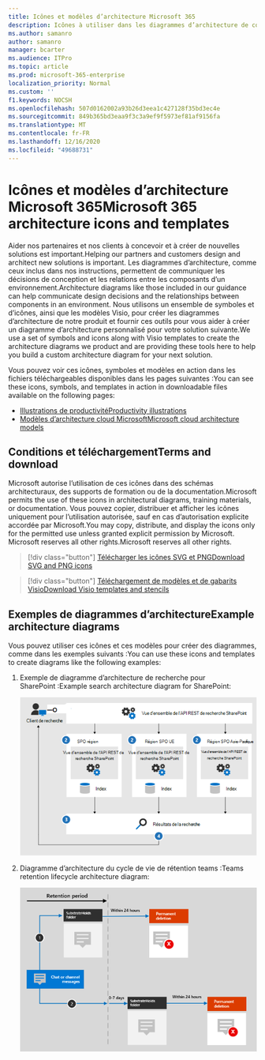 ```yaml
---
title: Icônes et modèles d’architecture Microsoft 365
description: Icônes à utiliser dans les diagrammes d’architecture de construction pour Microsoft 365.
ms.author: samanro
author: samanro
manager: bcarter
ms.audience: ITPro
ms.topic: article
ms.prod: microsoft-365-enterprise
localization_priority: Normal
ms.custom: ''
f1.keywords: NOCSH
ms.openlocfilehash: 507d0162002a93b26d3eea1c427128f35bd3ec4e
ms.sourcegitcommit: 849b365bd3eaa9f3c3a9ef9f5973ef81af9156fa
ms.translationtype: MT
ms.contentlocale: fr-FR
ms.lasthandoff: 12/16/2020
ms.locfileid: "49688731"
---
```

# <a name="microsoft-365-architecture-icons-and-templates"></a><span data-ttu-id="ef10b-103">Icônes et modèles d’architecture Microsoft 365</span><span class="sxs-lookup"><span data-stu-id="ef10b-103">Microsoft 365 architecture icons and templates</span></span>

<span data-ttu-id="ef10b-104">Aider nos partenaires et nos clients à concevoir et à créer de nouvelles solutions est important.</span><span class="sxs-lookup"><span data-stu-id="ef10b-104">Helping our partners and customers design and architect new solutions is important.</span></span> <span data-ttu-id="ef10b-105">Les diagrammes d’architecture, comme ceux inclus dans nos instructions, permettent de communiquer les décisions de conception et les relations entre les composants d’un environnement.</span><span class="sxs-lookup"><span data-stu-id="ef10b-105">Architecture diagrams like those included in our guidance can help communicate design decisions and the relationships between components in an environment.</span></span> <span data-ttu-id="ef10b-106">Nous utilisons un ensemble de symboles et d’icônes, ainsi que les modèles Visio, pour créer les diagrammes d’architecture de notre produit et fournir ces outils pour vous aider à créer un diagramme d’architecture personnalisé pour votre solution suivante.</span><span class="sxs-lookup"><span data-stu-id="ef10b-106">We use a set of symbols and icons along with Visio templates to create the architecture diagrams we product and are providing these tools here to help you build a custom architecture diagram for your next solution.</span></span>

<span data-ttu-id="ef10b-107">Vous pouvez voir ces icônes, symboles et modèles en action dans les fichiers téléchargeables disponibles dans les pages suivantes :</span><span class="sxs-lookup"><span data-stu-id="ef10b-107">You can see these icons, symbols, and templates in action in downloadable files available on the following pages:</span></span>

- [<span data-ttu-id="ef10b-108">Illustrations de productivité</span><span class="sxs-lookup"><span data-stu-id="ef10b-108">Productivity illustrations</span></span>](productivity-illustrations.md)
- [<span data-ttu-id="ef10b-109">Modèles d’architecture cloud Microsoft</span><span class="sxs-lookup"><span data-stu-id="ef10b-109">Microsoft cloud architecture models</span></span>](cloud-architecture-models.md)

## <a name="terms-and-download"></a><span data-ttu-id="ef10b-110">Conditions et téléchargement</span><span class="sxs-lookup"><span data-stu-id="ef10b-110">Terms and download</span></span>

<span data-ttu-id="ef10b-111">Microsoft autorise l’utilisation de ces icônes dans des schémas architecturaux, des supports de formation ou de la documentation.</span><span class="sxs-lookup"><span data-stu-id="ef10b-111">Microsoft permits the use of these icons in architectural diagrams, training materials, or documentation.</span></span> <span data-ttu-id="ef10b-112">Vous pouvez copier, distribuer et afficher les icônes uniquement pour l’utilisation autorisée, sauf en cas d’autorisation explicite accordée par Microsoft.</span><span class="sxs-lookup"><span data-stu-id="ef10b-112">You may copy, distribute, and display the icons only for the permitted use unless granted explicit permission by Microsoft.</span></span> <span data-ttu-id="ef10b-113">Microsoft reserves all other rights.</span><span class="sxs-lookup"><span data-stu-id="ef10b-113">Microsoft reserves all other rights.</span></span>


 > [!div class="button"]
 > [<span data-ttu-id="ef10b-114">Télécharger les icônes SVG et PNG</span><span class="sxs-lookup"><span data-stu-id="ef10b-114">Download SVG and PNG icons</span></span>](https://go.microsoft.com/fwlink/?linkid=869455)

 > [!div class="button"]
 > [<span data-ttu-id="ef10b-115">Téléchargement de modèles et de gabarits Visio</span><span class="sxs-lookup"><span data-stu-id="ef10b-115">Download Visio templates and stencils</span></span>](https://go.microsoft.com/fwlink/?linkid=2056186)

## <a name="example-architecture-diagrams"></a><span data-ttu-id="ef10b-116">Exemples de diagrammes d’architecture</span><span class="sxs-lookup"><span data-stu-id="ef10b-116">Example architecture diagrams</span></span>

<span data-ttu-id="ef10b-117">Vous pouvez utiliser ces icônes et ces modèles pour créer des diagrammes, comme dans les exemples suivants :</span><span class="sxs-lookup"><span data-stu-id="ef10b-117">You can use these icons and templates to create diagrams like the following examples:</span></span>

1. <span data-ttu-id="ef10b-118">Exemple de diagramme d’architecture de recherche pour SharePoint :</span><span class="sxs-lookup"><span data-stu-id="ef10b-118">Example search architecture diagram for SharePoint:</span></span>

    ![Exemple d’architecture de recherche pour SharePoint](../media/configure-search-for-multi-geo-image1-1.png)

2. <span data-ttu-id="ef10b-120">Diagramme d’architecture du cycle de vie de rétention teams :</span><span class="sxs-lookup"><span data-stu-id="ef10b-120">Teams retention lifecycle architecture diagram:</span></span>

    ![Cycle de vie de rétention des équipes](../media/TeamsRetentionLifecycle.png)
